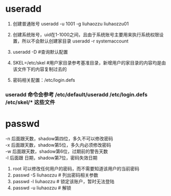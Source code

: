 # useradd
1. 创建普通账号
useradd -u 1001 -g liuhaozzu liuhaozzu01
2. 创建系统账号，uid在1-1000之间，且由于系统账号主要用来执行系统权限设置，所以不会默认创建家目录
useradd -r systemaccount
3. useradd -D #查询默认配置
  1. SKEL=/etc/skel #用户家目录参考基准目录，新增用户的家目录的内容均是由该文件下的内容复制过去的

4. 密码相关配置：/etc/login.defs
### useradd 命令会参考 /etc/default/useradd  /etc/login.defs  /etc/skel/* 这些文件

# passwd
-n 后面跟天数，shadow第四位，多久不可以修改密码  
-x 后面跟天数，shadow第5位，多久内必须修改密码  
-w 后面跟天数，shadow第6位，过期前的警告天数  
-l 后面跟 日期，shadow第7位，密码失效日期  

1. root 可以修改任何用户的密码，而不需要知道该用户的当前密码
2. passwd -S liuhaozzu # 列出密码相关参数
3. passwd -l liuhaozzu # 锁定该账户，暂时无法登陆
4. passwd -u liuhaozzu # 解锁

